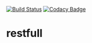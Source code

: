 [![Build Status](https://travis-ci.org/maxvanny2010/restfull.svg?branch=master)](https://travis-ci.org/maxvanny2010/restfull)
[![Codacy Badge](https://app.codacy.com/project/badge/Grade/3643f213cd62495d81abe09a76b707ba)](https://www.codacy.com/manual/mailtime2010/restfull?utm_source=github.com&amp;utm_medium=referral&amp;utm_content=maxvanny2010/restfull&amp;utm_campaign=Badge_Grade)

# restfull
